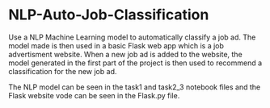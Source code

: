 # NLP-Auto-Job-Classification
Use a NLP Machine Learning model to automatically classify a job ad. The model made is then used in a basic Flask web app which is a job advertisment website.
When a new job ad is added to the website, the model generated in the first part of the project is then used to recommend a classification for the new job ad.


The NLP model can be seen in the task1 and task2_3 notebook files and the Flask website vode can be seen in the Flask.py file.
